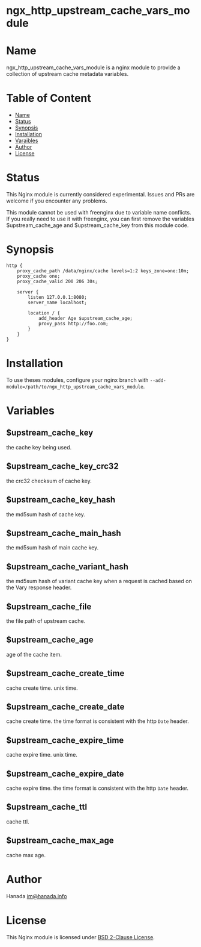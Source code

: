 # ngx_http_upstream_cache_vars_module

# Name
ngx_http_upstream_cache_vars_module is a nginx module to provide a collection of upstream cache metadata variables.

# Table of Content

* [Name](#name)
* [Status](#status)
* [Synopsis](#synopsis)
* [Installation](#installation)
* [Varaibles](#variables)
* [Author](#author)
* [License](#license)

# Status

This Nginx module is currently considered experimental. Issues and PRs are welcome if you encounter any problems.

This module cannot be used with freenginx due to variable name conflicts. If you really need to use it with freenginx, you can first remove the variables $upstream_cache_age and $upstream_cache_key from this module code.

# Synopsis

```nginx
http {
    proxy_cache_path /data/nginx/cache levels=1:2 keys_zone=one:10m;
    proxy_cache one;
    proxy_cache_valid 200 206 30s;

    server {
        listen 127.0.0.1:8080;
        server_name localhost;

        location / {
            add_header Age $upstream_cache_age;
            proxy_pass http://foo.com;
        }
    }
}
```

# Installation

To use theses modules, configure your nginx branch with `--add-module=/path/to/ngx_http_upstream_cache_vars_module`.

# Variables

## \$upstream_cache_key

the cache key being used.

## \$upstream_cache_key_crc32

the crc32 checksum of cache key.

## \$upstream_cache_key_hash

the md5sum hash of cache key.

## \$upstream_cache_main_hash

the md5sum hash of main cache key.

## \$upstream_cache_variant_hash

the md5sum hash of variant cache key when a request is cached based on the Vary response header.

## \$upstream_cache_file

the file path of upstream cache.

## \$upstream_cache_age

age of the cache item.

## \$upstream_cache_create_time

cache create time. unix time.

## \$upstream_cache_create_date

cache create time. the time format is consistent with the http `Date` header.

## \$upstream_cache_expire_time

cache expire time. unix time.

## \$upstream_cache_expire_date

cache expire time. the time format is consistent with the http `Date` header.

## \$upstream_cache_ttl

cache ttl.

## \$upstream_cache_max_age

cache max age.

# Author

Hanada im@hanada.info

# License

This Nginx module is licensed under [BSD 2-Clause License](LICENSE).
